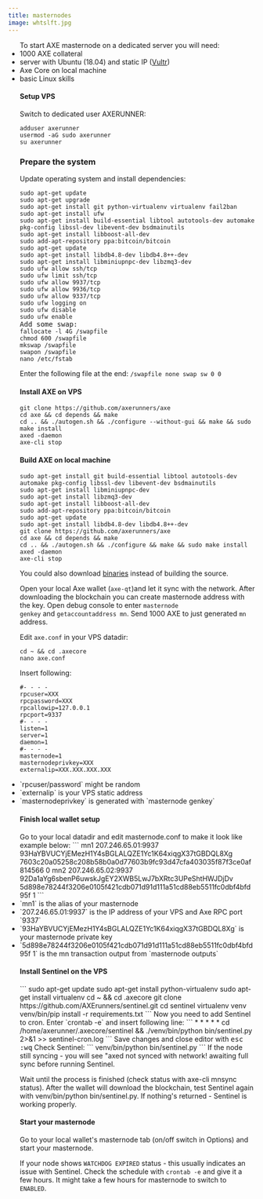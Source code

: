 ```yaml
---
title: masternodes
image: whtslft.jpg
---
```

<ul>
To start AXE masternode on a dedicated server you will need:
<li>1000 AXE collateral</li>
<li>server with Ubuntu (18.04) and static IP (<a href="https://www.vultr.com/?ref=7231821">Vultr</a>)</li>
<li>Axe Core on local machine</li>
<li>basic Linux skills</li>
</ul>
<ul>
<h4>Setup VPS</h4>
Switch to dedicated user AXERUNNER:
<pre><code>adduser axerunner
usermod -aG sudo axerunner
su axerunner</pre></code>
</ul>
<ul>
<h3 class="major">Prepare the system</h3>
Update operating system and install dependencies:
<pre><code>sudo apt-get update
sudo apt-get upgrade
sudo apt-get install git python-virtualenv virtualenv fail2ban
sudo apt-get install ufw
sudo apt-get install build-essential libtool autotools-dev automake pkg-config libssl-dev libevent-dev bsdmainutils
sudo apt-get install libboost-all-dev
sudo add-apt-repository ppa:bitcoin/bitcoin
sudo apt-get update
sudo apt-get install libdb4.8-dev libdb4.8++-dev
sudo apt-get install libminiupnpc-dev libzmq3-dev
sudo ufw allow ssh/tcp
sudo ufw limit ssh/tcp
sudo ufw allow 9937/tcp
sudo ufw allow 9936/tcp
sudo ufw allow 9337/tcp
sudo ufw logging on
sudo ufw disable
sudo ufw enable</code>
Add some swap:
<code>fallocate -l 4G /swapfile
chmod 600 /swapfile
mkswap /swapfile
swapon /swapfile
nano /etc/fstab</pre></code>
Enter the following file at the end:
<code>/swapfile none swap sw 0 0</code>
</ul>
<ul>
<h4 class="major">Install AXE on VPS</h4>
<pre><code>git clone https://github.com/axerunners/axe
cd axe && cd depends && make
cd .. && ./autogen.sh && ./configure --without-gui && make && sudo make install
axed -daemon
axe-cli stop
</pre></code>
</ul>
<ul>
<h4 class="major">Build AXE on local machine</h4>
<pre><code>sudo apt-get install git build-essential libtool autotools-dev automake pkg-config libssl-dev libevent-dev bsdmainutils
sudo apt-get install libminiupnpc-dev
sudo apt-get install libzmq3-dev
sudo apt-get install libboost-all-dev
sudo add-apt-repository ppa:bitcoin/bitcoin
sudo apt-get update
sudo apt-get install libdb4.8-dev libdb4.8++-dev
git clone https://github.com/axerunners/axe
cd axe && cd depends && make
cd .. && ./autogen.sh && ./configure && make && sudo make install
axed -daemon
axe-cli stop</pre></code>
You could also download <a href="https://github.com/AXErunners/axe/releases">binaries</a> instead of building the source.

Open your local Axe wallet (<code>axe-qt</code>)and let it sync with the network. After downloading the blockchain you can create masternode address with the key. Open debug console to enter <code>masternode genkey</code> and <code>getaccountaddress mn</code>. Send 1000 AXE to just generated <code>mn</code> address.

Edit <code>axe.conf</code> in your VPS datadir:
<pre><code>cd ~ && cd .axecore
nano axe.conf</pre></code>
Insert following:
<pre><code>#- - - -
rpcuser=XXX
rpcpassword=XXX
rpcallowip=127.0.0.1
rpcport=9337
#- - - -
listen=1
server=1
daemon=1
#- - - -
masternode=1
masternodeprivkey=XXX
externalip=XXX.XXX.XXX.XXX</pre></code>
<li>`rpcuser/password` might be random</li>
<li>`externalip` is your VPS static address</li>
<li>`masternodeprivkey` is generated with `masternode genkey`</li>
</ul>
<ul>
<h4>Finish local wallet setup</h4>
Go to your local datadir and edit masternode.conf to make it look like example below:
```
mn1 207.246.65.01:9937 93HaYBVUCYjEMezH1Y4sBGLALQZE1Yc1K64xiqgX37tGBDQL8Xg 7603c20a05258c208b58b0a0d77603b9fc93d47cfa403035f87f3ce0af814566 0
mn2 207.246.65.02:9937 92Da1aYg6sbenP6uwskJgEY2XWB5LwJ7bXRtc3UPeShtHWJDjDv 5d898e78244f3206e0105f421cdb071d91d111a51cd88eb5511fc0dbf4bfd95f 1
```
<li>`mn1` is the alias of your masternode</li>
<li>`207.246.65.01:9937` is the IP address of your VPS and Axe RPC port `9337`</li>
<li>`93HaYBVUCYjEMezH1Y4sBGLALQZE1Yc1K64xiqgX37tGBDQL8Xg` is your masternode private key</li>
<li>`5d898e78244f3206e0105f421cdb071d91d111a51cd88eb5511fc0dbf4bfd95f 1` is the mn transaction output from `masternode outputs`</li>
</ul>
<ul>
<h4>Install Sentinel on the VPS</h4>
```
sudo apt-get update
sudo apt-get install python-virtualenv
sudo apt-get install virtualenv
cd ~ && cd .axecore
git clone https://github.com/AXErunners/sentinel.git
cd sentinel
virtualenv venv
venv/bin/pip install -r requirements.txt
```
Now you need to add Sentinel to cron. Enter `crontab -e` and insert following line:
```
* * * * * cd /home/axerunner/.axecore/sentinel && ./venv/bin/python bin/sentinel.py 2>&1 >> sentinel-cron.log
```
Save changes and close editor with <kbd>esc</kbd> <kbd>:</kbd><kbd>w</kbd><kbd>q</kbd>
Check Sentinel:
```
venv/bin/python bin/sentinel.py
```
If the node still syncing - you will see "axed not synced with network! awaiting full sync before running Sentinel.

Wait until the process is finished (check status with axe-cli mnsync status). After the wallet will download the blockchain, test Sentinel again with venv/bin/python bin/sentinel.py. If nothing's returned - Sentinel is working properly.
</ul>
<ul>
<h4>Start your masternode</h4>
Go to your local wallet's masternode tab (on/off switch in Options) and start your masternode.

If your node shows `WATCHDOG EXPIRED` status - this usually indicates an issue with Sentinel. Check the schedule with `crontab -e` and give it a few hours. It might take a few hours for masternode to switch to `ENABLED`.
</ul>

